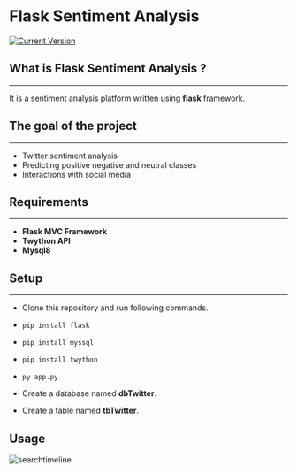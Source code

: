 # Flask Sentiment Analysis
 [![Current Version](https://img.shields.io/badge/version-1.0-green.svg)](https://github.com/oguzcihan/Flask_Sentiment_Analysis)

## What is Flask Sentiment Analysis ?
---
It is a sentiment analysis platform written using **flask** framework.
## The goal of the project
---
* Twitter sentiment analysis
* Predicting positive negative and neutral classes
* Interactions with social media


## Requirements
---
* **Flask MVC Framework**
* **Twython API**
* **Mysql8**



## Setup
---
* Clone this repository and run following commands.
* `pip install flask`
* `pip install myssql`
* `pip install twython`
* `py app.py`
    
* Create a database named **dbTwitter**.
* Create a table named **tbTwitter**.



## Usage
![searchtimeline](https://user-images.githubusercontent.com/52318129/114527966-3aefa500-9c51-11eb-804e-27c15e8fb503.gif)

